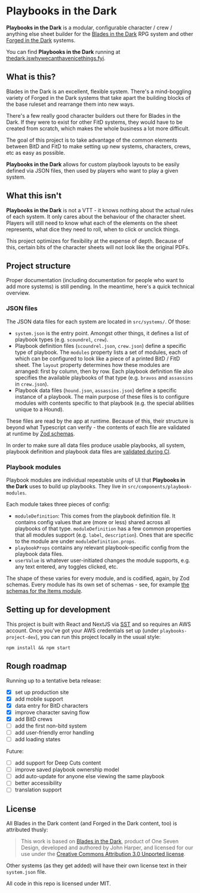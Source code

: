 # Playbooks in the Dark

**Playbooks in the Dark** is a modular, configurable character / crew / anything else sheet builder for the [Blades in the Dark](https://bladesinthedark.com/) RPG system and other [Forged in the Dark](https://bladesinthedark.com/forged-dark) systems.

You can find **Playbooks in the Dark** running at [thedark.iswhywecanthavenicethings.fyi](https://thedark.iswhywecanthavenicethings.fyi/).

## What is this?

Blades in the Dark is an excellent, flexible system. There's a mind-boggling variety of Forged in the Dark systems that take apart the building blocks of the base ruleset and rearrange them into new ways.

There's a few really good character builders out there for Blades in the Dark. If they were to exist for other FitD systems, they would have to be created from scratch, which makes the whole business a lot more difficult.

The goal of this project is to take advantage of the common elements between BitD and FitD to make setting up new systems, characters, crews, etc as easy as possible.

**Playbooks in the Dark** allows for custom playbook layouts to be easily defined via JSON files, then used by players who want to play a given system.

## What this isn't

**Playbooks in the Dark** is not a VTT - it knows nothing about the actual rules of each system. It only cares about the behaviour of the character sheet. Players will still need to know what each of the elements on the sheet represents, what dice they need to roll, when to click or unclick things.

This project optimizes for flexibility at the expense of depth. Because of this, certain bits of the character sheets will not look like the original PDFs.

## Project structure

Proper documentation (including documentation for people who want to add more systems) is still pending. In the meantime, here's a quick technical overview.

### JSON files

The JSON data files for each system are located in `src/systems/`. Of those:

- `system.json` is the entry point. Amongst other things, it defines a list of playbook types (e.g. `scoundrel`, `crew`).
- Playbook definition files (`scoundrel.json`, `crew.json`) define a specific type of playbook. The `modules` property lists a set of modules, each of which can be configured to look like a piece of a printed BitD / FitD sheet. The `layout` property determines how these modules are arranged: first by column, then by row. Each playbook definition file also specifies the available playbooks of that type (e.g. `bravos` and `assassins` in `crew.json`).
- Playbook data files (`hound.json`, `assassins.json`) define a specific instance of a playbook. The main purpose of these files is to configure modules with contents specific to that playbook (e.g. the special abilities unique to a Hound).

These files are read by the app at runtime. Because of this, their structure is beyond what Typescript can verify - the contents of each file are validated at runtime by [Zod schemas](https://zod.dev/).

In order to make sure all data files produce usable playbooks, all system, playbook definition and playbook data files are [validated during CI](https://github.com/andrey-p/playbooks-in-the-dark/blob/main/src/systems/system.test.tsx).

### Playbook modules

Playbook modules are individual repeatable units of UI that **Playbooks in the Dark** uses to build up playbooks. They live in `src/components/playbook-modules`.

Each module takes three pieces of config:

- `moduleDefinition`: This comes from the playbook definition file. It contains config values that are (more or less) shared across all playbooks of that type. `moduleDefinition` has a few common properties that all modules support (e.g. `label`, `description`). Ones that are specific to the module are under `moduleDefinition.props`.
- `playbookProps` contains any relevant playbook-specific config from the playbook data files.
- `userValue` is whatever user-initiated changes the module supports, e.g. any text entered, any toggles clicked, etc.

The shape of these varies for every module, and is codified, again, by Zod schemas. Every module has its own set of schemas - see, for example [the schemas for the Items module](https://github.com/andrey-p/playbooks-in-the-dark/blob/main/src/components/playbook-modules/items/items.schema.ts).

## Setting up for development

This project is built with React and NextJS via [SST](https://sst.dev/) and so requires an AWS account. Once you've got your AWS credentials set up (under `playbooks-project-dev`), you can run this project locally in the usual style:

```
npm install && npm start
```

## Rough roadmap

Running up to a tentative beta release:

- [x] set up production site
- [x] add mobile support
- [x] data entry for BitD characters
- [x] improve character saving flow
- [x] add BitD crews
- [ ] add the first non-bitd system
- [ ] add user-friendly error handling
- [ ] add loading states

Future:

- [ ] add support for Deep Cuts content
- [ ] improve saved playbook ownership model
- [ ] add auto-update for anyone else viewing the same playbook
- [ ] better accessibility
- [ ] translation support

## License

All Blades in the Dark content (and Forged in the Dark content, too) is attributed thusly:

> This work is based on [Blades in the Dark](http://www.bladesinthedark.com/), product of One Seven Design, developed and authored by John Harper, and licensed for our use under the [Creative Commons Attribution 3.0 Unported license](http://creativecommons.org/licenses/by/3.0/).

Other systems (as they get added) will have their own license text in their `system.json` file.

All code in this repo is licensed under MIT.
